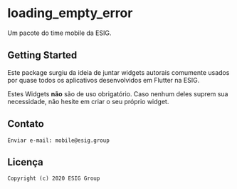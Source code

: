 # loading_empty_error

Um pacote do time mobile da ESIG.

## Getting Started

Este package surgiu da ideia de juntar widgets autorais comumente usados por quase todos os aplicativos desenvolvidos em Flutter na ESIG.

Estes Widgets **não** são de uso obrigatório. Caso nenhum deles suprem sua necessidade, não hesite em criar o seu próprio widget.

## Contato

    Enviar e-mail: mobile@esig.group

## Licença

    Copyright (c) 2020 ESIG Group
